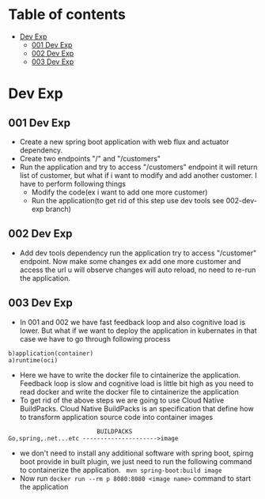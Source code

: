 # Table of contents
- [Dev Exp](#dev-exp)
   - [001 Dev Exp](#001-dev-exp)
   - [002 Dev Exp](#002-dev-exp)
   - [003 Dev Exp](#003-dev-exp)
 
# Dev Exp
## 001 Dev Exp
- Create a new spring boot application with web flux and actuator dependency.
- Create two endpoints "/" and "/customers"
- Run the application and try to access "/customers" endpoint it will return list of customer, but what if i want to modify and add another customer. I have to perform following things
   - Modify the code(ex i want to add one more customer)
   - Run the application(to get rid of this step use dev tools see 002-dev-exp branch)
 

## 002 Dev Exp
- Add dev tools dependency run the application try to access "/customer" endpoint. Now make some changes ex add one more customer and access the url u will observe changes will auto reload, no need to re-run the application.

## 003 Dev Exp 
- In 001 and 002 we have fast feedback loop and also cognitive load is lower. But what if we want to deploy the application in kubernates in that case we have to go through following process
 ```
b)application(container)
a)runtime(oci)
```
- Here we have to write the docker file to cintainerize the application. Feedback loop is slow and cognitive load is little bit high as you need to read docker and write the docker file to cintainerize the application
- To get rid of the above steps we are going to use Cloud Native BuildPacks.  Cloud Native BuildPacks is an specification that define how to transform application source code into container images
 ```
                          BUILDPACKS
Go,spring,.net...etc --------------------->image
```
- we don't need to install any additional software with spring boot, spirng boot provide in built plugin, we just need to run the following command to containerize the application. ``` mvn spring-boot:build image```
- Now run ```docker run --rm p 8080:8080 <image name>``` command to start the application
  
